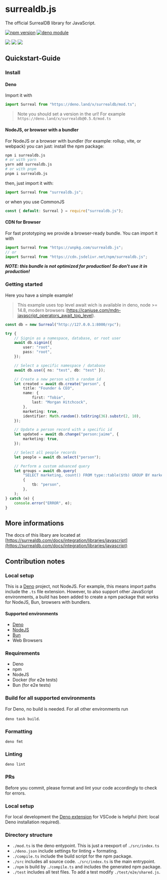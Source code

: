 # surrealdb.js

The official SurrealDB library for JavaScript.

[![npm version](https://badge.fury.io/js/surrealdb.js.svg)](https://badge.fury.io/js/surrealdb.js)
[![deno module](https://shield.deno.dev/x/surrealdb)](https://deno.land/x/surrealdb)

[![](https://img.shields.io/badge/status-beta-ff00bb.svg?style=flat-square)](https://github.com/surrealdb/surrealdb.js)
[![](https://img.shields.io/badge/docs-view-44cc11.svg?style=flat-square)](https://surrealdb.com/docs/integration/libraries/javascript)
[![](https://img.shields.io/badge/license-Apache_License_2.0-00bfff.svg?style=flat-square)](https://github.com/surrealdb/surrealdb.js)

## Quickstart-Guide

### Install

#### Deno

Import it with

```ts
import Surreal from "https://deno.land/x/surrealdb/mod.ts";
```

> Note you should set a version in the url! For example
> `https://deno.land/x/surrealdb@0.5.0/mod.ts`

#### NodeJS, or browser with a bundler

For NodeJS or a browser with bundler (for example: rollup, vite, or webpack) you can just:
install the npm package:

```sh
npm i surrealdb.js
# or with yarn
yarn add surrealdb.js
# or with pnpm
pnpm i surrealdb.js
```

then, just import it with:

```ts
import Surreal from "surrealdb.js";
```

or when you use CommonJS

```ts
const { default: Surreal } = require("surrealdb.js");
```

#### CDN for Browser

For fast prototyping we provide a browser-ready bundle. You can import it with

```ts
import Surreal from "https://unpkg.com/surrealdb.js";
// or
import Surreal from "https://cdn.jsdelivr.net/npm/surrealdb.js";
```

_**NOTE: this bundle is not optimized for production! So don't use it in
production!**_

### Getting started

Here you have a simple example!

> This example uses top level await wich is available in deno, node >= 14.8,
> modern browsers
> (https://caniuse.com/mdn-javascript_operators_await_top_level).

```ts
const db = new Surreal("http://127.0.0.1:8000/rpc");

try {
	// Signin as a namespace, database, or root user
	await db.signin({
		user: "root",
		pass: "root",
	});

	// Select a specific namespace / database
	await db.use({ ns: "test", db: "test" });

	// Create a new person with a random id
	let created = await db.create("person", {
		title: "Founder & CEO",
		name: {
			first: "Tobie",
			last: "Morgan Hitchcock",
		},
		marketing: true,
		identifier: Math.random().toString(36).substr(2, 10),
	});

	// Update a person record with a specific id
	let updated = await db.change("person:jaime", {
		marketing: true,
	});

	// Select all people records
	let people = await db.select("person");

	// Perform a custom advanced query
	let groups = await db.query(
		"SELECT marketing, count() FROM type::table($tb) GROUP BY marketing",
		{
			tb: "person",
		},
	);
} catch (e) {
	console.error("ERROR", e);
}
```

## More informations

The docs of this libary are located at
[https://surrealdb.com/docs/integration/libraries/javascript](https://surrealdb.com/docs/integration/libraries/javascript)

## Contribution notes

### Local setup

This is a [Deno](https://deno.land) project, not NodeJS. For example, this means
import paths include the `.ts` file extension. However, to also support other
JavaScript environments, a build has been added to create a npm package that
works for NodeJS, Bun, browsers with bundlers.

#### Supported environments

- [Deno](https://deno.land)
- [NodeJS](https://nodejs.org)
- [Bun](https://bun.sh)
- Web Browsers

### Requirements

- Deno
- npm
- NodeJS
- Docker (for e2e tests)
- Bun (for e2e tests)

### Build for all supported environments

For Deno, no build is needed. For all other environments run

`deno task build`.

### Formatting

`deno fmt`

### Linting

`deno lint`

### PRs

Before you commit, please format and lint your code accordingly to check for
errors.

### Local setup

For local development the
[Deno extension](https://marketplace.visualstudio.com/items?itemName=denoland.vscode-deno)
for VSCode is helpful (hint: local Deno installation required).

### Directory structure

- `./mod.ts` is the deno entypoint. This is just a reexport of `./src/index.ts`
- `./deno.json` include settings for linting + formating.
- `./compile.ts` include the build script for the npm package.
- `./src` includes all source code. `./src/index.ts` is the main entrypoint.
- `./npm` is build by `./compile.ts` and includes the generated npm package.
- `./test` includes all test files. To add a test modify `./test/e2e/shared.js`.
